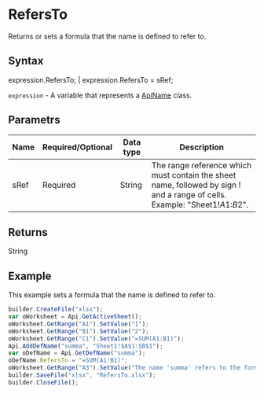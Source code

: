 # RefersTo

Returns or sets a formula that the name is defined to refer to.

## Syntax

expression.RefersTo; &#124; expression.RefersTo = sRef;

`expression` - A variable that represents a [ApiName](../ApiName.md) class.

## Parametrs

| **Name** | **Required/Optional** | **Data type** | **Description** |
| ------------- | ------------- | ------------- | ------------- |
| sRef | Required | String | The range reference which must contain the sheet name, followed by sign ! and a range of cells. Example: "Sheet1!$A$1:$B$2". |

## Returns

String

## Example

This example sets a formula that the name is defined to refer to.

```javascript
builder.CreateFile("xlsx");
var oWorksheet = Api.GetActiveSheet();
oWorksheet.GetRange("A1").SetValue("1");
oWorksheet.GetRange("B1").SetValue("2");
oWorksheet.GetRange("C1").SetValue("=SUM(A1:B1)");
Api.AddDefName("summa", "Sheet1!$A$1:$B$1");
var oDefName = Api.GetDefName("summa");
oDefName.RefersTo = "=SUM(A1:B1)";
oWorksheet.GetRange("A3").SetValue("The name 'summa' refers to the formula from the cell C1.");
builder.SaveFile("xlsx", "RefersTo.xlsx");
builder.CloseFile();
```